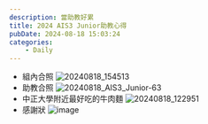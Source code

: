 ```yaml
---
description: 當助教好累
title: 2024 AIS3 Junior助教心得
pubDate: 2024-08-18 15:03:24
categories:
    - Daily
---
```


<!-- ##### ~~我直接把備審文直接複製過來~~
##### ~~自己看了覺得很噁~~ -->
<!-- 這次透過 AIS3助理的邀請下，擔任本次 Junior 的助教兼隊輔，
其中也感謝 AIS3 給我這樣的機會。這次課程集中在網頁安全以及 AI的安全性，其中 AI 也是我沒碰過的主題，也是跟著學員一同學習。
本次活動是給國高中生的課程，所以在控管方面也要格外去做準備。雖然在靶機實作時有進行過很多次的資安倫理宣傳，以及妨礙電腦使用等相關條文，仍是有不知天高地厚的學員攻擊靶機影響大家。為此，我們搭了 OpenVPN server 最後確實找到真兇，並且進行嚴厲譴責。
再者4天的課程與專題實作中，我第一次帶領著幾乎同年紀的學員去構思，發想，去鑽研主題，一步一步的指引，到中間放生他們，僅提供 debug 或是經驗分享，讓學員們共同解決問題。也想起去年仍是學員的我，今年受邀當上了助教，也加入了資安傳承的隊伍中。 -->

- 組內合照
  ![20240818_154513](https://hackmd.io/_uploads/B1Mrgxk2C.jpg)
- 助教合照
  ![20240818_AIS3_Junior-63](https://hackmd.io/_uploads/SJcrxgJ2A.jpg)
- 中正大學附近最好吃的牛肉麵
  ![20240818_122951](https://hackmd.io/_uploads/Sk2Hgek3C.jpg)
- 感謝狀
  ![image](https://hackmd.io/_uploads/SyPjxg1h0.png)
